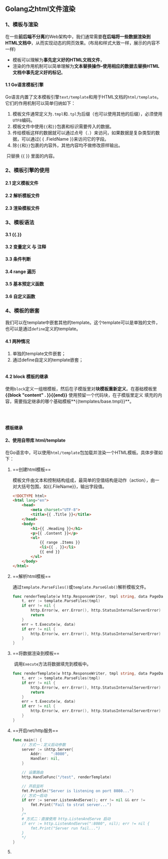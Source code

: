 ## Golang之html文件渲染

### 1、模板与渲染

​		在一些**前后端不分离**的Web架构中，我们通常需要**在后端将一些数据渲染到HTML文档中**，从而实现动态的网页效果。(布局和样式大致一样，展示的内容不一样)

- 模板可以理解为**事先定义好的HTML文档文件**，
- 渲染的作用机制可以简单理解为**文本替换操作–**使用相应的数据去替换HTML文档中**事先定义好的标记**。

#### 1.1 Go语言模板引擎

​		Go语言内置了文本模板引擎`text/template`和用于HTML文档的`html/template`。它们的作用机制可以简单归纳如下：

1. 模板文件通常定义为`.tmpl`和`.tpl`为后缀（也可以使用其他的后缀），必须使用`UTF8`编码。
2. 模板文件中使用`{{`和`}}`包裹和标识需要传入的数据。
3. 传给模板这样的数据就可以通过点号（`.`）来访问，如果数据是复杂类型的数据，可以通过{ { .FieldName }}来访问它的字段。
4. 除`{{`和`}}`包裹的内容外，其他内容均不做修改原样输出。

​		只替换 {{ }} 里面的内容。

### 2、模板引擎的使用

#### 2.1 定义模板文件

#### 2.2 解析模板文件

#### 2.3 渲染模板文件



### 3、模板语法

#### 3.1 {{.}}

#### 3.2 变量定义 与 注释

#### 3.3 条件判断

#### 3.4 range 遍历

#### 3.5 基本预定义函数

#### 3.6 自定义函数



### 4、模板的嵌套

​		我们可以在template中嵌套其他的template。这个template可以是单独的文件，也可以是通过`define`定义的template。

#### 4.1 两种情况

1. 单独的template文件嵌套；
2. 通过define自定义的template嵌套；

```go
```

#### 4.2 block 模板的继承

​		使用`block`定义一组根模板，然后在子模版里对**块模板重新定义**。在基础模板里 **{{block "content" . }}{{end}}** 使用预留一个代码块，在子模版里定义 填充的内容，需要指定继承的哪个基础模板**{{templates/base.tmpl}}**。

```go
```







​		

#### 模板继承

#### 2、使用自带库 html/template

​	在Go语言中，可以使用`html/template`包加载并渲染一个HTML模板。具体步骤如下：

1. ==创建html模板==

    ​		模板文件由文本和控制结构组成，最简单的空值结构是动作（action），由一对大括号包围，如{{.FileName}}，输出字段值。

    ```html
    <!DOCTYPE html>
    <html lang="en">
        <head>
            <meta charset="UTF-8">
            <title>{{ .Title }}</title>
        </head>
        <body>
            <h1>{{ .Heading }}</h1>
            <p>{{ .Content }}</p>
            <ul>
                {{ range .Items }}
                <li>{{ . }}</li>
                {{ end }}
            </ul>
        </body>
    </html>
    ```

    

2. ==解析html模板==

    ​		通过`template.ParseFiles()`或`template.ParseGlob()`解析模板文件。

    ```go
    func renderTemplate(w http.ResponseWriter, tmpl string, data PageData) {
        t, err := template.ParseFiles(tmpl)
        if err != nil {
            http.Error(w, err.Error(), http.StatusInternalServerError)
            return
        }
        err = t.Execute(w, data)
        if err != nil {
            http.Error(w, err.Error(), http.StatusInternalServerError)
        }
    }
    ```

    

3. ==将数据渲染到模板==

    ​	调用`Execute`方法将数据填充到模板中。

    ```go
    func renderTemplate(w http.ResponseWriter, tmpl string, data PageData) {
    	t, err := template.ParseFiles(tmpl)
    	if err != nil {
    		http.Error(w, err.Error(), http.StatusInternalServerError)
    		return
    	}
    	err = t.Execute(w, data)
    	if err != nil {
    		http.Error(w, err.Error(), http.StatusInternalServerError)
    	}
    }
    ```

    

4. ==开启net/http服务==

    ```go
    func main() {
        // 方式一：定义启动参数
        server := &http.Server{
            Addr:    ":8080",
            Handler: nil,
        }
    
        // 设置路由
        http.HandleFunc("/test", renderTemplate)
    
        // 开启监听
        fmt.Println("Server is listening on port 8080...")
        // 方式一启动
        if err := server.ListenAndServe(); err != nil && err != 					http.ErrServerClosed{
            fmt.Print("Fail to strat server...")
        }
        /*
    	# 方式二：直接使用 http.ListenAndServe 启动
        if err := http.ListenAndServe(":8080", nil); err != nil {
    	 	fmt.Print("Server run fail...")
    	}
    	*/ 
    }
    ```

    

5. 

